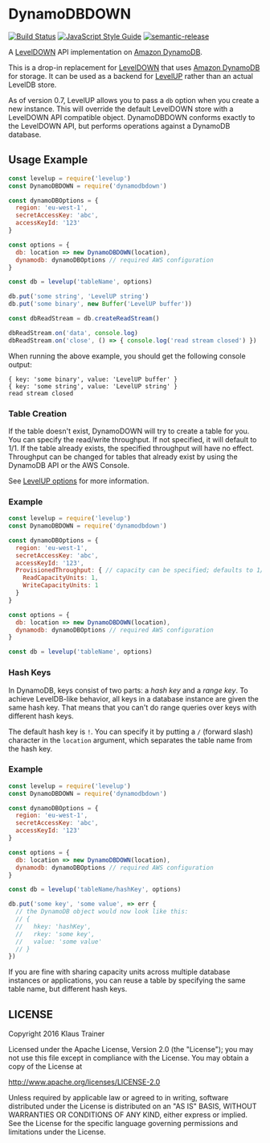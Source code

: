 # DynamoDBDOWN #

[![Build Status](https://travis-ci.org/KlausTrainer/dynamodbdown.svg?branch=main)](https://travis-ci.org/KlausTrainer/dynamodbdown)
[![JavaScript Style Guide](https://img.shields.io/badge/code%20style-standard-brightgreen.svg)](http://standardjs.com/)
[![semantic-release](https://img.shields.io/badge/%20%20%F0%9F%93%A6%F0%9F%9A%80-semantic--release-e10079.svg)](https://github.com/semantic-release/semantic-release)

A [LevelDOWN](https://github.com/level/leveldown) API implementation on [Amazon DynamoDB](https://aws.amazon.com/dynamodb/).

This is a drop-in replacement for [LevelDOWN](https://github.com/level/leveldown) that uses [Amazon DynamoDB](https://aws.amazon.com/dynamodb/) for storage. It can be used as a backend for [LevelUP](https://github.com/level/levelup) rather than an actual LevelDB store.

As of version 0.7, LevelUP allows you to pass a `db` option when you create a new instance. This will override the default LevelDOWN store with a LevelDOWN API compatible object. DynamoDBDOWN conforms exactly to the LevelDOWN API, but performs operations against a DynamoDB database.

## Usage Example ##

```js
const levelup = require('levelup')
const DynamoDBDOWN = require('dynamodbdown')

const dynamoDBOptions = {
  region: 'eu-west-1',
  secretAccessKey: 'abc',
  accessKeyId: '123'
}

const options = {
  db: location => new DynamoDBDOWN(location),
  dynamodb: dynamoDBOptions // required AWS configuration
}

const db = levelup('tableName', options)

db.put('some string', 'LevelUP string')
db.put('some binary', new Buffer('LevelUP buffer'))

const dbReadStream = db.createReadStream()

dbReadStream.on('data', console.log)
dbReadStream.on('close', () => { console.log('read stream closed') })
```

When running the above example, you should get the following console output:

```
{ key: 'some binary', value: 'LevelUP buffer' }
{ key: 'some string', value: 'LevelUP string' }
read stream closed
```

### Table Creation ###

If the table doesn't exist, DynamoDOWN will try to create a table for you. You can specify the read/write throughput. If not specified, it will default to 1/1. If the table already exists, the specified throughput will have no effect. Throughput can be changed for tables that already exist by using the DynamoDB API or the AWS Console.

See [LevelUP options](https://github.com/level/levelup#options) for more information.

### Example ###

```js
const levelup = require('levelup')
const DynamoDBDOWN = require('dynamodbdown')

const dynamoDBOptions = {
  region: 'eu-west-1',
  secretAccessKey: 'abc',
  accessKeyId: '123',
  ProvisionedThroughput: { // capacity can be specified; defaults to 1/1:
    ReadCapacityUnits: 1,
    WriteCapacityUnits: 1
  }
}

const options = {
  db: location => new DynamoDBDOWN(location),
  dynamodb: dynamoDBOptions // required AWS configuration
}

const db = levelup('tableName', options)
```

### Hash Keys ###

In DynamoDB, keys consist of two parts: a *hash key* and a *range key*. To achieve LevelDB-like behavior, all keys in a database instance are given the same hash key. That means that you can't do range queries over keys with different hash keys.

The default hash key is `!`. You can specify it by putting a `/` (forward slash) character in the `location` argument, which separates the table name from the hash key.

### Example ###

```js
const levelup = require('levelup')
const DynamoDBDOWN = require('dynamodbdown')

const dynamoDBOptions = {
  region: 'eu-west-1',
  secretAccessKey: 'abc',
  accessKeyId: '123'
}

const options = {
  db: location => new DynamoDBDOWN(location),
  dynamodb: dynamoDBOptions // required AWS configuration
}

const db = levelup('tableName/hashKey', options)

db.put('some key', 'some value', => err {
  // the DynamoDB object would now look like this:
  // {
  //   hkey: 'hashKey',
  //   rkey: 'some key',
  //   value: 'some value'
  // }
})
```

If you are fine with sharing capacity units across multiple database instances or applications, you can reuse a table by specifying the same table name, but different hash keys.

## LICENSE ##

Copyright 2016 Klaus Trainer

Licensed under the Apache License, Version 2.0 (the "License");
you may not use this file except in compliance with the License.
You may obtain a copy of the License at

http://www.apache.org/licenses/LICENSE-2.0

Unless required by applicable law or agreed to in writing, software
distributed under the License is distributed on an "AS IS" BASIS,
WITHOUT WARRANTIES OR CONDITIONS OF ANY KIND, either express or implied.
See the License for the specific language governing permissions and
limitations under the License.
